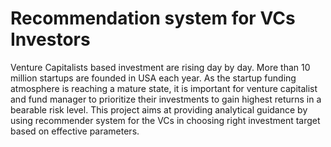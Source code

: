 # Recommendation system for VCs Investors

Venture Capitalists based investment are rising day by day. More than 10 million startups are founded in USA each year. As the startup funding atmosphere is reaching a mature state, it is important for venture capitalist and fund manager to prioritize their investments to gain highest returns in a bearable risk level. This project aims at providing analytical guidance by using recommender system for the VCs in choosing right investment target based on effective parameters.


